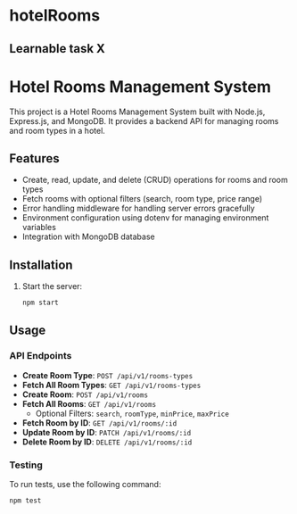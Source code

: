# hotelRooms
Learnable task X
---

# Hotel Rooms Management System

This project is a Hotel Rooms Management System built with Node.js, Express.js, and MongoDB. It provides a backend API for managing rooms and room types in a hotel.

## Features

- Create, read, update, and delete (CRUD) operations for rooms and room types
- Fetch rooms with optional filters (search, room type, price range)
- Error handling middleware for handling server errors gracefully
- Environment configuration using dotenv for managing environment variables
- Integration with MongoDB database

## Installation

1. Start the server:

   ```bash
   npm start
   ```

## Usage

### API Endpoints

- **Create Room Type**: `POST /api/v1/rooms-types`
- **Fetch All Room Types**: `GET /api/v1/rooms-types`
- **Create Room**: `POST /api/v1/rooms`
- **Fetch All Rooms**: `GET /api/v1/rooms`
  - Optional Filters: `search`, `roomType`, `minPrice`, `maxPrice`
- **Fetch Room by ID**: `GET /api/v1/rooms/:id`
- **Update Room by ID**: `PATCH /api/v1/rooms/:id`
- **Delete Room by ID**: `DELETE /api/v1/rooms/:id`

### Testing

To run tests, use the following command:

```bash
npm test
```
